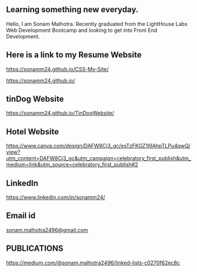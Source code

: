 ## Learning something new everyday.

Hello, I am Sonam Malhotra. Recently graduated from the LightHouse Labs Web Development Bootcamp and looking to get into Front End Development.

## Here is a link to my Resume Website 

https://sonamm24.github.io/CSS-My-Site/

https://sonamm24.github.io/

## tinDog Website

https://sonamm24.github.io/TinDogWebsite/

## Hotel Website

https://www.canva.com/design/DAFW8Cj3_gc/esTzFKGZ1I9AhpTLPu4qwQ/view?utm_content=DAFW8Cj3_gc&utm_campaign=celebratory_first_publish&utm_medium=link&utm_source=celebratory_first_publish#2

## LinkedIn 

https://www.linkedin.com/in/sonamm24/

## Email id

sonam.malhotra2496@gmail.com

## PUBLICATIONS

https://medium.com/@sonam.malhotra2496/linked-lists-c0270f62ec8c
